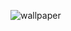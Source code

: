 
![wallpaper](https://user-images.githubusercontent.com/78870995/151634270-4a2baf33-31d4-45cb-88a0-3442f0c08958.jpg)
